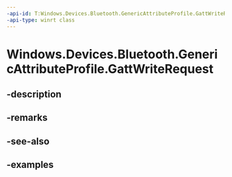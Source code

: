 ```yaml
---
-api-id: T:Windows.Devices.Bluetooth.GenericAttributeProfile.GattWriteRequest
-api-type: winrt class
---
```


<!-- Class syntax.
public class GattWriteRequest 
-->

# Windows.Devices.Bluetooth.GenericAttributeProfile.GattWriteRequest

## -description

## -remarks

## -see-also

## -examples

